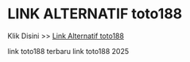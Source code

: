 # LINK ALTERNATIF toto188

Klik Disini >> <a href="https://linksto.pages.dev/">Link Alternatif toto188 </a>

link toto188 terbaru
link toto188 2025